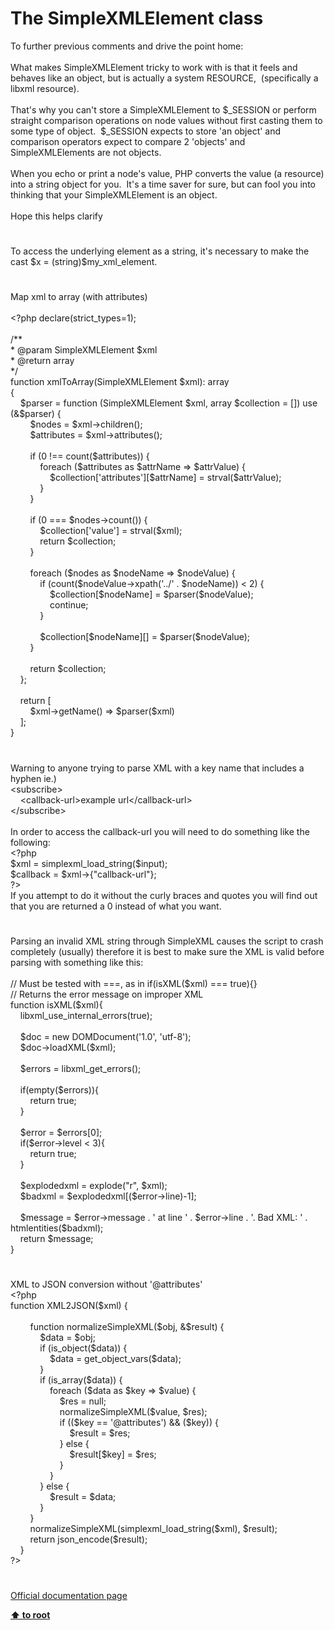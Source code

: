 # The SimpleXMLElement class




<div class="phpcode"><span class="html">
To further previous comments and drive the point home:<br><br>What makes SimpleXMLElement tricky to work with is that it feels and behaves like an object, but is actually a system RESOURCE,&#xA0; (specifically a libxml resource).&#xA0; <br><br>That&apos;s why you can&apos;t store a SimpleXMLElement to $_SESSION or perform straight comparison operations on node values without first casting them to some type of object.&#xA0; $_SESSION expects to store &apos;an object&apos; and comparison operators expect to compare 2 &apos;objects&apos; and SimpleXMLElements are not objects.&#xA0; <br><br>When you echo or print a node&apos;s value, PHP converts the value (a resource) into a string object for you.&#xA0; It&apos;s a time saver for sure, but can fool you into thinking that your SimpleXMLElement is an object.&#xA0; <br><br>Hope this helps clarify</span>
</div>
  

#


<div class="phpcode"><span class="html">
To access the underlying element as a string, it&apos;s necessary to make the cast $x = (string)$my_xml_element.</span>
</div>
  

#


<div class="phpcode"><span class="html">
Map xml to array (with attributes)<br><br><span class="default">&lt;?php </span><span class="keyword">declare(</span><span class="default">strict_types</span><span class="keyword">=</span><span class="default">1</span><span class="keyword">);<br><br></span><span class="comment">/**<br> * @param SimpleXMLElement $xml<br> * @return array<br> */<br></span><span class="keyword">function </span><span class="default">xmlToArray</span><span class="keyword">(</span><span class="default">SimpleXMLElement $xml</span><span class="keyword">): array<br>{<br>&#xA0; &#xA0; </span><span class="default">$parser </span><span class="keyword">= function (</span><span class="default">SimpleXMLElement $xml</span><span class="keyword">, array </span><span class="default">$collection </span><span class="keyword">= []) use (&amp;</span><span class="default">$parser</span><span class="keyword">) {<br>&#xA0; &#xA0; &#xA0; &#xA0; </span><span class="default">$nodes </span><span class="keyword">= </span><span class="default">$xml</span><span class="keyword">-&gt;</span><span class="default">children</span><span class="keyword">();<br>&#xA0; &#xA0; &#xA0; &#xA0; </span><span class="default">$attributes </span><span class="keyword">= </span><span class="default">$xml</span><span class="keyword">-&gt;</span><span class="default">attributes</span><span class="keyword">();<br><br>&#xA0; &#xA0; &#xA0; &#xA0; if (</span><span class="default">0 </span><span class="keyword">!== </span><span class="default">count</span><span class="keyword">(</span><span class="default">$attributes</span><span class="keyword">)) {<br>&#xA0; &#xA0; &#xA0; &#xA0; &#xA0; &#xA0; foreach (</span><span class="default">$attributes </span><span class="keyword">as </span><span class="default">$attrName </span><span class="keyword">=&gt; </span><span class="default">$attrValue</span><span class="keyword">) {<br>&#xA0; &#xA0; &#xA0; &#xA0; &#xA0; &#xA0; &#xA0; &#xA0; </span><span class="default">$collection</span><span class="keyword">[</span><span class="string">&apos;attributes&apos;</span><span class="keyword">][</span><span class="default">$attrName</span><span class="keyword">] = </span><span class="default">strval</span><span class="keyword">(</span><span class="default">$attrValue</span><span class="keyword">);<br>&#xA0; &#xA0; &#xA0; &#xA0; &#xA0; &#xA0; }<br>&#xA0; &#xA0; &#xA0; &#xA0; }<br><br>&#xA0; &#xA0; &#xA0; &#xA0; if (</span><span class="default">0 </span><span class="keyword">=== </span><span class="default">$nodes</span><span class="keyword">-&gt;</span><span class="default">count</span><span class="keyword">()) {<br>&#xA0; &#xA0; &#xA0; &#xA0; &#xA0; &#xA0; </span><span class="default">$collection</span><span class="keyword">[</span><span class="string">&apos;value&apos;</span><span class="keyword">] = </span><span class="default">strval</span><span class="keyword">(</span><span class="default">$xml</span><span class="keyword">);<br>&#xA0; &#xA0; &#xA0; &#xA0; &#xA0; &#xA0; return </span><span class="default">$collection</span><span class="keyword">;<br>&#xA0; &#xA0; &#xA0; &#xA0; }<br><br>&#xA0; &#xA0; &#xA0; &#xA0; foreach (</span><span class="default">$nodes </span><span class="keyword">as </span><span class="default">$nodeName </span><span class="keyword">=&gt; </span><span class="default">$nodeValue</span><span class="keyword">) {<br>&#xA0; &#xA0; &#xA0; &#xA0; &#xA0; &#xA0; if (</span><span class="default">count</span><span class="keyword">(</span><span class="default">$nodeValue</span><span class="keyword">-&gt;</span><span class="default">xpath</span><span class="keyword">(</span><span class="string">&apos;../&apos; </span><span class="keyword">. </span><span class="default">$nodeName</span><span class="keyword">)) &lt; </span><span class="default">2</span><span class="keyword">) {<br>&#xA0; &#xA0; &#xA0; &#xA0; &#xA0; &#xA0; &#xA0; &#xA0; </span><span class="default">$collection</span><span class="keyword">[</span><span class="default">$nodeName</span><span class="keyword">] = </span><span class="default">$parser</span><span class="keyword">(</span><span class="default">$nodeValue</span><span class="keyword">);<br>&#xA0; &#xA0; &#xA0; &#xA0; &#xA0; &#xA0; &#xA0; &#xA0; continue;<br>&#xA0; &#xA0; &#xA0; &#xA0; &#xA0; &#xA0; }<br><br>&#xA0; &#xA0; &#xA0; &#xA0; &#xA0; &#xA0; </span><span class="default">$collection</span><span class="keyword">[</span><span class="default">$nodeName</span><span class="keyword">][] = </span><span class="default">$parser</span><span class="keyword">(</span><span class="default">$nodeValue</span><span class="keyword">);<br>&#xA0; &#xA0; &#xA0; &#xA0; }<br><br>&#xA0; &#xA0; &#xA0; &#xA0; return </span><span class="default">$collection</span><span class="keyword">;<br>&#xA0; &#xA0; };<br><br>&#xA0; &#xA0; return [<br>&#xA0; &#xA0; &#xA0; &#xA0; </span><span class="default">$xml</span><span class="keyword">-&gt;</span><span class="default">getName</span><span class="keyword">() =&gt; </span><span class="default">$parser</span><span class="keyword">(</span><span class="default">$xml</span><span class="keyword">)<br>&#xA0; &#xA0; ];<br>}</span>
</span>
</div>
  

#


<div class="phpcode"><span class="html">
Warning to anyone trying to parse XML with a key name that includes a hyphen ie.)<br>&lt;subscribe&gt;<br>&#xA0; &#xA0; &lt;callback-url&gt;example url&lt;/callback-url&gt;<br>&lt;/subscribe&gt;<br><br>In order to access the callback-url you will need to do something like the following:<br><span class="default">&lt;?php<br>$xml </span><span class="keyword">= </span><span class="default">simplexml_load_string</span><span class="keyword">(</span><span class="default">$input</span><span class="keyword">);<br></span><span class="default">$callback </span><span class="keyword">= </span><span class="default">$xml</span><span class="keyword">-&gt;{</span><span class="string">&quot;callback-url&quot;</span><span class="keyword">};<br></span><span class="default">?&gt;<br></span>If you attempt to do it without the curly braces and quotes you will find out that you are returned a 0 instead of what you want.</span>
</div>
  

#


<div class="phpcode"><span class="html">
Parsing an invalid XML string through SimpleXML causes the script to crash completely (usually) therefore it is best to make sure the XML is valid before parsing with something like this:<br><br>// Must be tested with ===, as in if(isXML($xml) === true){}<br>// Returns the error message on improper XML<br>function isXML($xml){<br>&#xA0; &#xA0; libxml_use_internal_errors(true);<br><br>&#xA0; &#xA0; $doc = new DOMDocument(&apos;1.0&apos;, &apos;utf-8&apos;);<br>&#xA0; &#xA0; $doc-&gt;loadXML($xml);<br><br>&#xA0; &#xA0; $errors = libxml_get_errors();<br><br>&#xA0; &#xA0; if(empty($errors)){<br>&#xA0; &#xA0; &#xA0; &#xA0; return true;<br>&#xA0; &#xA0; }<br><br>&#xA0; &#xA0; $error = $errors[0];<br>&#xA0; &#xA0; if($error-&gt;level &lt; 3){<br>&#xA0; &#xA0; &#xA0; &#xA0; return true;<br>&#xA0; &#xA0; }<br><br>&#xA0; &#xA0; $explodedxml = explode(&quot;r&quot;, $xml);<br>&#xA0; &#xA0; $badxml = $explodedxml[($error-&gt;line)-1];<br><br>&#xA0; &#xA0; $message = $error-&gt;message . &apos; at line &apos; . $error-&gt;line . &apos;. Bad XML: &apos; . htmlentities($badxml);<br>&#xA0; &#xA0; return $message;<br>}</span>
</div>
  

#


<div class="phpcode"><span class="html">
XML to JSON conversion without &apos;@attributes&apos;<br><span class="default">&lt;?php<br></span><span class="keyword">function </span><span class="default">XML2JSON</span><span class="keyword">(</span><span class="default">$xml</span><span class="keyword">) {<br><br>&#xA0; &#xA0; &#xA0; &#xA0; function </span><span class="default">normalizeSimpleXML</span><span class="keyword">(</span><span class="default">$obj</span><span class="keyword">, &amp;</span><span class="default">$result</span><span class="keyword">) {<br>&#xA0; &#xA0; &#xA0; &#xA0; &#xA0; &#xA0; </span><span class="default">$data </span><span class="keyword">= </span><span class="default">$obj</span><span class="keyword">;<br>&#xA0; &#xA0; &#xA0; &#xA0; &#xA0; &#xA0; if (</span><span class="default">is_object</span><span class="keyword">(</span><span class="default">$data</span><span class="keyword">)) {<br>&#xA0; &#xA0; &#xA0; &#xA0; &#xA0; &#xA0; &#xA0; &#xA0; </span><span class="default">$data </span><span class="keyword">= </span><span class="default">get_object_vars</span><span class="keyword">(</span><span class="default">$data</span><span class="keyword">);<br>&#xA0; &#xA0; &#xA0; &#xA0; &#xA0; &#xA0; }<br>&#xA0; &#xA0; &#xA0; &#xA0; &#xA0; &#xA0; if (</span><span class="default">is_array</span><span class="keyword">(</span><span class="default">$data</span><span class="keyword">)) {<br>&#xA0; &#xA0; &#xA0; &#xA0; &#xA0; &#xA0; &#xA0; &#xA0; foreach (</span><span class="default">$data </span><span class="keyword">as </span><span class="default">$key </span><span class="keyword">=&gt; </span><span class="default">$value</span><span class="keyword">) {<br>&#xA0; &#xA0; &#xA0; &#xA0; &#xA0; &#xA0; &#xA0; &#xA0; &#xA0; &#xA0; </span><span class="default">$res </span><span class="keyword">= </span><span class="default">null</span><span class="keyword">;<br>&#xA0; &#xA0; &#xA0; &#xA0; &#xA0; &#xA0; &#xA0; &#xA0; &#xA0; &#xA0; </span><span class="default">normalizeSimpleXML</span><span class="keyword">(</span><span class="default">$value</span><span class="keyword">, </span><span class="default">$res</span><span class="keyword">);<br>&#xA0; &#xA0; &#xA0; &#xA0; &#xA0; &#xA0; &#xA0; &#xA0; &#xA0; &#xA0; if ((</span><span class="default">$key </span><span class="keyword">== </span><span class="string">&apos;@attributes&apos;</span><span class="keyword">) &amp;&amp; (</span><span class="default">$key</span><span class="keyword">)) {<br>&#xA0; &#xA0; &#xA0; &#xA0; &#xA0; &#xA0; &#xA0; &#xA0; &#xA0; &#xA0; &#xA0; &#xA0; </span><span class="default">$result </span><span class="keyword">= </span><span class="default">$res</span><span class="keyword">;<br>&#xA0; &#xA0; &#xA0; &#xA0; &#xA0; &#xA0; &#xA0; &#xA0; &#xA0; &#xA0; } else {<br>&#xA0; &#xA0; &#xA0; &#xA0; &#xA0; &#xA0; &#xA0; &#xA0; &#xA0; &#xA0; &#xA0; &#xA0; </span><span class="default">$result</span><span class="keyword">[</span><span class="default">$key</span><span class="keyword">] = </span><span class="default">$res</span><span class="keyword">;<br>&#xA0; &#xA0; &#xA0; &#xA0; &#xA0; &#xA0; &#xA0; &#xA0; &#xA0; &#xA0; }<br>&#xA0; &#xA0; &#xA0; &#xA0; &#xA0; &#xA0; &#xA0; &#xA0; }<br>&#xA0; &#xA0; &#xA0; &#xA0; &#xA0; &#xA0; } else {<br>&#xA0; &#xA0; &#xA0; &#xA0; &#xA0; &#xA0; &#xA0; &#xA0; </span><span class="default">$result </span><span class="keyword">= </span><span class="default">$data</span><span class="keyword">;<br>&#xA0; &#xA0; &#xA0; &#xA0; &#xA0; &#xA0; }<br>&#xA0; &#xA0; &#xA0; &#xA0; }<br>&#xA0; &#xA0; &#xA0; &#xA0; </span><span class="default">normalizeSimpleXML</span><span class="keyword">(</span><span class="default">simplexml_load_string</span><span class="keyword">(</span><span class="default">$xml</span><span class="keyword">), </span><span class="default">$result</span><span class="keyword">);<br>&#xA0; &#xA0; &#xA0; &#xA0; return </span><span class="default">json_encode</span><span class="keyword">(</span><span class="default">$result</span><span class="keyword">);<br>&#xA0; &#xA0; }<br></span><span class="default">?&gt;</span>
</span>
</div>
  

#

[Official documentation page](https://www.php.net/manual/en/class.simplexmlelement.php)

**[⬆ to root](/)**